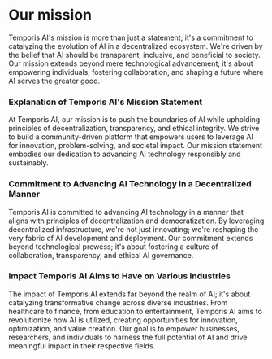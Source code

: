 # Our mission

Temporis AI's mission is more than just a statement; it's a commitment to catalyzing the evolution of AI in a decentralized ecosystem. We're driven by the belief that AI should be transparent, inclusive, and beneficial to society. Our mission extends beyond mere technological advancement; it's about empowering individuals, fostering collaboration, and shaping a future where AI serves the greater good.

### Explanation of Temporis AI's Mission Statement

At Temporis AI, our mission is to push the boundaries of AI while upholding principles of decentralization, transparency, and ethical integrity. We strive to build a community-driven platform that empowers users to leverage AI for innovation, problem-solving, and societal impact. Our mission statement embodies our dedication to advancing AI technology responsibly and sustainably.

### Commitment to Advancing AI Technology in a Decentralized Manner

Temporis AI is committed to advancing AI technology in a manner that aligns with principles of decentralization and democratization. By leveraging decentralized infrastructure, we're not just innovating; we're reshaping the very fabric of AI development and deployment. Our commitment extends beyond technological prowess; it's about fostering a culture of collaboration, transparency, and ethical AI governance.

### Impact Temporis AI Aims to Have on Various Industries

The impact of Temporis AI extends far beyond the realm of AI; it's about catalyzing transformative change across diverse industries. From healthcare to finance, from education to entertainment, Temporis AI aims to revolutionize how AI is utilized, creating opportunities for innovation, optimization, and value creation. Our goal is to empower businesses, researchers, and individuals to harness the full potential of AI and drive meaningful impact in their respective fields.
